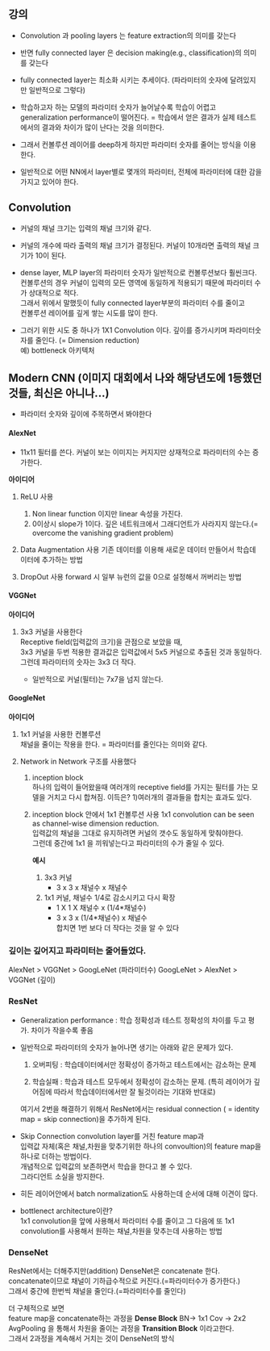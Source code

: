 ## 강의

* Convolution 과 pooling layers 는 feature extraction의 의미를 갖는다

* 반면 fully connected layer 은 decision making(e.g., classification)의 의미를 갖는다

* fully connected layer는 최소화 시키는 추세이다.  (파라미터의 숫자에 달려있지만 일반적으로 그렇다)  

* 학습하고자 하는 모델의 파라미터 숫자가 늘어날수록 학습이 어렵고 generalization performance이 떨어진다. 
  = 학습에서 얻은 결과가 실제 테스트에서의 결과와 차이가 많이 난다는 것을 의미한다.

* 그래서 컨볼루션 레이어를 deep하게 하지만 파라미터 숫자를 줄어는 방식을 이용한다.  
  
* 일반적으로 어떤 NN에서 layer별로 몇개의 파라미터, 전체에 파라미터에 대한 감을 가지고 있어야 한다.

## Convolution

* 커널의 채널 크기는 입력의 채널 크기와 같다.

* 커널의 개수에 따라 출력의 채널 크기가 결정된다.
  커널이 10개라면 출력의 채널 크기가 10이 된다.

* dense layer, MLP layer의 파라미터 숫자가 일반적으로 컨볼루션보다 훨씬크다.  
  컨볼루션의 경우 커널이 입력의 모든 영역에 동일하게 적용되기 때문에 파라미터 수가 상대적으로 적다.   
  그래서 위에서 말했듯이 fully connected layer부분의 파라미터 수를 줄이고   
  컨볼루션 레이어를 깊게 쌓는 시도를 많이 한다.  

* 그러기 위한 시도 중 하나가 1X1 Convolution 이다. 
  깊이를 증가시키며 파라미터숫자를 줄인다. (= Dimension reduction)  
  예) bottleneck 아키텍처

## Modern CNN (이미지 대회에서 나와 해당년도에 1등했던 것들, 최신은 아니나...)

* 파라미터 숫자와 깊이에 주목하면서 봐야한다

#### AlexNet

* 11x11 필터를 쓴다. 커널이 보는 이미지는 커지지만 상재적으로 파라미터의 수는 증가한다.

**아이디어**
1. ReLU 사용 
    1. Non linear function 이지만 linear 속성을 가진다.  
    2. 0이상시 slope가 1이다. 깊은 네트워크에서 그래디언트가 사라지지 않는다.(= overcome the vanishing gradient problem)
  
2. Data Augmentation 사용
    기존 데이터를 이용해 새로운 데이터 만들어서 학습데이터에 추가하는 방법

3. DropOut 사용
    forward 시 일부 뉴런의 값을 0으로 설정해서 꺼버리는 방법

#### VGGNet

**아이디어**
1. 3x3 커널을 사용한다  
    Receptive field(입력값의 크기)을 관점으로 보았을 때,  
    3x3 커널을 두번 적용한 결과값은 입력값에서 5x5 커널으로 추출된 것과 동일하다.
    그런데 파라미터의 숫자는 3x3 더 작다.
    
    * 일반적으로 커널(필터)는 7x7을 넘지 않는다.
 
#### GoogleNet

**아이디어**
1. 1x1 커널을 사용한 컨볼루션  
  채널을 줄이는 작용을 한다. = 파라미터를 줄인다는 의미와 같다.  
  
2. Network in Network 구조를 사용했다  
   1. inception block  
      하나의 입력이 들어왔을때 여러개의 receptive field를 가지는 필터를 가는 모델을 거치고 다시 합쳐짐. 
      이득은?
      1)여러개의 결과들을 합치는 효과도 있다.

   2. inception block 안에서 1x1 컨볼루션 사용
      1x1 convolution can be seen as channel-wise dimension reduction.  
      입력값의 채널을 그대로 유지하려면 커널의 갯수도 동일하게 맞춰야한다.  
      그런데 중간에 1x1 을 끼워넣는다고 파라미터의 수가 줄일 수 있다.  
      
      **예시**  
        1. 3x3 커널   
           * 3 x 3 x 채널수 x 채널수   
        2. 1x1 커널, 채널수 1/4로 감소시키고 다시 확장
            * 1 X 1 X 채널수 x (1/4\*채널수)    
            * 3 x 3 x (1/4\*채널수) x 채널수   
            합치면 1번 보다 더 작다는 것을 알 수 있다
            
### 깊이는 깊어지고 파라미터는 줄어들었다.
AlexNet > VGGNet > GoogLeNet (파라미터수)
GoogLeNet > AlexNet > VGGNet (깊이)

        
### ResNet
   
* Generalization performance : 학습 정확성과 테스트 정확성의 차이를 두고 평가. 차이가 작을수록 좋음  

* 일반적으로 파라미터의 숫자가 늘어나면 생기는 아래와 같은 문제가 있다.

  1) 오버피팅 : 학습데이터에서만 정확성이 증가하고 테스트에서는 감소하는 문제

  2) 학습실패 : 학습과 테스트 모두에서 정확성이 감소하는 문제. (특히 레이어가 깊어짐에 따라서 학습데이터에서만 잘 될것이라는 기대와 반대로)

  여기서 2번을 해결하기 위해서 ResNet에서는 residual connection ( = identity map = skip connection)을 추가하게 된다.
      
* Skip Connection
  convolution layer를 거친 feature map과  
  입력값 자체(혹은 채널,차원을 맞추기위한 하나의 convoultion)의 feature map을 하나로 더하는 방법이다.  
  개념적으로 입력값의 보존하면서 학습을 한다고 볼 수 있다.   
  그라디언트 소실을 방지한다.   

* 히든 레이어안에서 batch normalization도 사용하는데 순서에 대해 이견이 많다.  

* bottlenect architecture이란?  
  1x1 convolution을 앞에 사용해서 파라미터 수를 줄이고
  그 다음에 또 1x1 convolution를 사용해서 원하는 채널,차원을 맞추는데 사용하는 방법

### DenseNet
ResNet에서는 더해주지만(addition) DenseNet은 concatenate 한다.  
concatenate이므로 채널이 기하급수적으로 커진다.(=파라미터수가 증가한다.)  
그래서 중간에 한번씩 채널을 줄인다.(=파라미터수를 줄인다)  

더 구체적으로 보면  
feature map을 concatenate하는 과정을 **Dense Block**
BN-> 1x1 Cov -> 2x2 AvgPooling 을 통해서 차원을 줄이는 과정을 **Transition Block** 이라고한다.  
그래서 2과정을 계속해서 거치는 것이 DenseNet의 방식  

